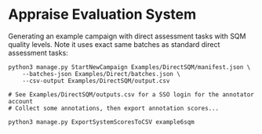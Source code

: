 # Appraise Evaluation System

Generating an example campaign with direct assessment tasks with SQM quality
levels. Note it uses exact same batches as standard direct assessment tasks:

    python3 manage.py StartNewCampaign Examples/DirectSQM/manifest.json \
        --batches-json Examples/Direct/batches.json \
        --csv-output Examples/DirectSQM/output.csv

    # See Examples/DirectSQM/outputs.csv for a SSO login for the annotator account
    # Collect some annotations, then export annotation scores...

    python3 manage.py ExportSystemScoresToCSV example6sqm
